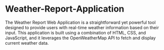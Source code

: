 # Weather-Report-Application
The Weather Report Web Application is a straightforward yet powerful tool designed to provide users with real-time weather information based on their input. This application is built using a combination of HTML, CSS, and JavaScript, and it leverages the OpenWeatherMap API to fetch and display current weather data.
